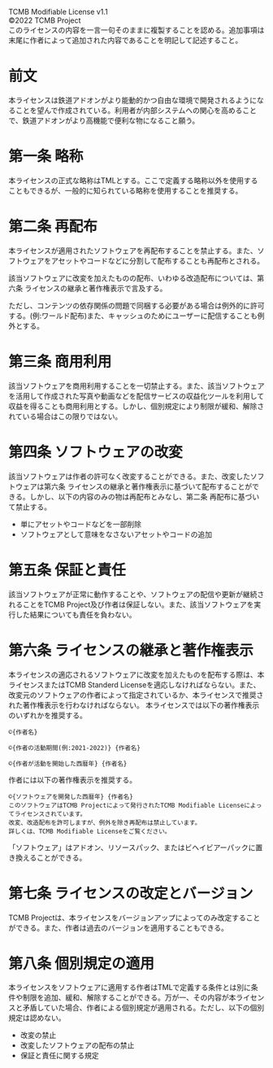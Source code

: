 TCMB Modifiable License v1.1  
©2022 TCMB Project  
このライセンスの内容を一言一句そのままに複製することを認める。追加事項は末尾に作者によって追加された内容であることを明記して記述すること。
# 前文
本ライセンスは鉄道アドオンがより能動的かつ自由な環境で開発されるようになることを望んで作成されている。利用者が内部システムへの関心を高めることで、鉄道アドオンがより高機能で便利な物になること願う。
# 第一条 略称
本ライセンスの正式な略称はTMLとする。ここで定義する略称以外を使用することもできるが、一般的に知られている略称を使用することを推奨する。
# 第二条 再配布
本ライセンスが適用されたソフトウェアを再配布することを禁止する。また、ソフトウェアをアセットやコードなどに分割して配布することも再配布とされる。

該当ソフトウェアに改変を加えたものの配布、いわゆる改造配布については、第六条 ライセンスの継承と著作権表示で言及する。

ただし、コンテンツの依存関係の問題で同梱する必要がある場合は例外的に許可する。(例:ワールド配布)また、キャッシュのためにユーザーに配信することも例外とする。
# 第三条 商用利用
該当ソフトウェアを商用利用することを一切禁止する。また、該当ソフトウェアを活用して作成された写真や動画などを配信サービスの収益化ツールを利用して収益を得ることも商用利用とする。しかし、個別規定により制限が緩和、解除されている場合はこの限りではない。
# 第四条 ソフトウェアの改変
該当ソフトウェアは作者の許可なく改変することができる。また、改変したソフトウェアは第六条 ライセンスの継承と著作権表示に基づいて配布することができる。しかし、以下の内容のみの物は再配布とみなし、第二条 再配布に基づいて禁止する。
- 単にアセットやコードなどを一部削除
- ソフトウェアとして意味をなさないアセットやコードの追加
# 第五条 保証と責任
該当ソフトウェアが正常に動作することや、ソフトウェアの配信や更新が継続されることをTCMB Project及び作者は保証しない。また、該当ソフトウェアを実行した結果についても責任を負わない。
# 第六条 ライセンスの継承と著作権表示
本ライセンスの適応されるソフトウェアに改変を加えたものを配布する際は、本ライセンスまたはTCMB Standerd Licenseを適応しなければならない。また、改変元のソフトウェアの作者によって指定されているか、本ライセンスで推奨された著作権表示を行わなければならない。
本ライセンスでは以下の著作権表示のいずれかを推奨する。
```
©{作者名}
```
```
©{作者の活動期間(例:2021-2022)} {作者名} 
```
```
©{作者が活動を開始した西暦年} {作者名}
```
作者には以下の著作権表示を推奨する。
```
©{ソフトウェアを開発した西暦年} {作者名}
このソフトウェアはTCMB Projectによって発行されたTCMB Modifiable Licenseによってライセンスされています。
改変、改造配布を許可しますが、例外を除き再配布は禁止しています。
詳しくは、TCMB Modifiable Licenseをご覧ください。
```
「ソフトウェア」はアドオン、リソースパック、またはビヘイビアーパックに置き換えることができる。
# 第七条 ライセンスの改定とバージョン
TCMB Projectは、本ライセンスをバージョンアップによってのみ改定することができる。また、作者は過去のバージョンを適用することもできる。
# 第八条 個別規定の適用
本ライセンスをソフトウェアに適用する作者はTMLで定義する条件とは別に条件や制限を追加、緩和、解除することができる。万が一、その内容が本ライセンスと矛盾していた場合、作者による個別規定が適用される。ただし、以下の個別規定は認めない。
- 改変の禁止
- 改変したソフトウェアの配布の禁止
- 保証と責任に関する規定
